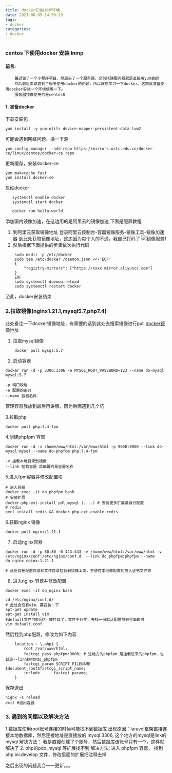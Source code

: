 ```yaml
---
title: docker安装LNMP环境
date: 2021-08-09-14:50:29
tags:
- docker
categories:
- docker
---
```


### centos 下使用docker 安装 lnmp

#### 前言:
```text
    最近做了一个小程序项目，然后买了一个服务器，之前搭建服务器就是直接用yum装的
    然后最近面试遇到了很多使用docker的问题，所以就想学习一下docker。这期就准备使用docker安装一个环境使用一下。
    服务器镜像使用的是centos8
```

#### 1. 准备docker
下载安装包
```
yum install -y yum-utils device-mapper-persistent-data lvm2
```

可能会遇到网络问题，换一下源
```
yum-config-manager --add-repo https://mirrors.ustc.edu.cn/docker-ce/linux/centos/docker-ce.repo
```
更新缓存，安装docker-ce
```
yum makecache fast
yum install docker-ce
```
启动docker
```
   systemctl enable docker
   systemctl start docker
   
   docker run hello-world
```
添加国内镜像加速，在这边用的是阿里云的镜像加速,下面是配置教程
1. 到阿里云获取镜像地址
    登录阿里云控制台-容器镜像服务-镜像工具-镜像加速器 到此处获取镜像地址，这边因为每个人的不通，我自己打码了
   ![镜像服务1](http://qn.lixhuan.com/lnmp-docker1.png)
2. 然后根据下面提供的步骤依次执行代码
```
    sudo mkdir -p /etc/docker
    sudo tee /etc/docker /daemon.json <<-'EOF'
    {
        "registry-mirrors": ["https://xxxx.mirror.aliyuncs.com"]
    }
    EOF
    sudo systemctl daemon-reload
    sudo systemctl restart docker
```
至此，docker安装结束


### 2.拉取镜像(nginx1.21.1,mysql5.7,php7.4)

此处备注一下docker镜像地址，有需要的话到此处去搜索镜像进行pull
[docker镜像地址](https://hub.docker.com/)

1. 拉取mysql镜像
```
    docker pull mysql:5.7
```
2. 启动容器
```shell
docker run -d -p 3306:3306 -e MYSQL_ROOT_PASSWORD=123 --name do-mysql mysql:5.7

-p 端口映射
-e 配置的密码
--name 容器名称
```
管理容器我放到最后再讲解，因为后面遇到几个坑

3.拉取php
```shell
docker pull php:7.4-fpm
```

4.创建phpfpm 容器
```shell
docker run -d -v /home/www/html:/var/www/html -p 9000:9000 --link do-mysql:mysql --name do-phpfom php:7.4-fpm

-v 挂载本地目录到镜像
--link 挂载容器 后面跟的是容器名称
```

5.进入fpm容器并修改配置项
```shell
# 进入容器
docker exec -it do_phpfpm bash
# 安装扩展
docker-php-ext-install pdl_mysql (....) # 安装更多扩展请自行配置
# redis
pecl install redis && docker-php-ext-enable redis
```

6.获取nginx 镜像

```shell
docker pull nginx:1.21.1
```

7. 启动nginx容器
```shell
docker run -d -p 80:80 -0 443:443 -v /home/www/html:/var/www/html -v /etc/nginx/conf:/etc/nginx/conf.d  --link do_phpfpm:phpfpm --name do_nginx nginx:1.21.1

# 此处我把配置目录和文件目录挂载到镜像上面，方便在本地做配置和放入证书文件等
```

8. 进入nginx 容器并修改配置
```shell
docker exec -it do_nginx bash 

cd /etc/nginx/conf.d/
# 此处会没有vim，需要装一下
apt-get update
apt-get install vim 
#default文件可能因为 被挂载了，文件不存在，去找一份默认配置放到里面即可
vim default.conf
```
然后找到php配置，修改为如下内容
```
    location ~ \.php$ {
        root /var/www/html;
        fastcgi_pass phpfpm:9000; # 这地方的phpfpm 是挂载进来的phpfpm，也就是--linnk时的do_phpfpm
        fastcgi_param SCRIPT_FILENAME $document_root$fastcgi_script_name;
        include      fastcgi_params;
    }
```
保存退出
```shell
nignx -s reload 
exit #退出容器
```


### 3. 遇到的问题以及解决方法
1.数据库使用root账号连接的时候可能找不到数据库
    出现原因：laravel框架直接连接本地数据库，然后连接地址是直接放的 mysql:3306, 这个地方的mysql是link的mysql
    解决方法： 我是直接创建了个账号，然后数据库该账号只有一个，这样就解决了
2. php的pdo_mysql 等扩展找不到
    解决方法: 进入 phpfpm 容器， 找到php.ini.develop 文件，修改里面的扩展把注释去掉

之后出现的问题我会一一更新。。。



